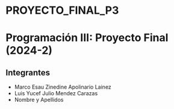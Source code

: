 # PROYECTO_FINAL_P3

# Programación III: Proyecto Final (2024-2)

## Integrantes
* Marco Esau Zinedine Apolinario Lainez
* Luis Yucef Julio Mendez Carazas
* Nombre y Apellidos
